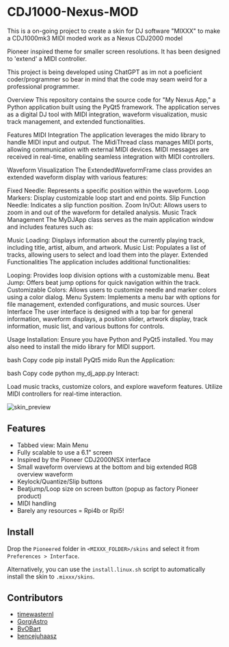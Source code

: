# CDJ1000-Nexus-MOD
This is a on-going project to create a skin for DJ software "MIXXX" to make a CDJ1000mk3 MIDI moded work as a Nexus CDJ2000 model

Pioneer inspired theme for smaller screen resolutions. It has been designed to 'extend' a MIDI controller.

This project is being developed using ChatGPT as im not a poeficient coder/programmer so bear in mind that the code may seam weird for a professional programmer.

Overview
This repository contains the source code for "My Nexus App," a Python application built using the PyQt5 framework. The application serves as a digital DJ tool with MIDI integration, waveform visualization, music track management, and extended functionalities.

Features
MIDI Integration
The application leverages the mido library to handle MIDI input and output. The MidiThread class manages MIDI ports, allowing communication with external MIDI devices. MIDI messages are received in real-time, enabling seamless integration with MIDI controllers.

Waveform Visualization
The ExtendedWaveformFrame class provides an extended waveform display with various features:

Fixed Needle: Represents a specific position within the waveform.
Loop Markers: Display customizable loop start and end points.
Slip Function Needle: Indicates a slip function position.
Zoom In/Out: Allows users to zoom in and out of the waveform for detailed analysis.
Music Track Management
The MyDJApp class serves as the main application window and includes features such as:

Music Loading: Displays information about the currently playing track, including title, artist, album, and artwork.
Music List: Populates a list of tracks, allowing users to select and load them into the player.
Extended Functionalities
The application includes additional functionalities:

Looping: Provides loop division options with a customizable menu.
Beat Jump: Offers beat jump options for quick navigation within the track.
Customizable Colors: Allows users to customize needle and marker colors using a color dialog.
Menu System: Implements a menu bar with options for file management, extended configurations, and music sources.
User Interface
The user interface is designed with a top bar for general information, waveform displays, a position slider, artwork display, track information, music list, and various buttons for controls.

Usage
Installation: Ensure you have Python and PyQt5 installed. You may also need to install the mido library for MIDI support.

bash
Copy code
pip install PyQt5 mido
Run the Application:

bash
Copy code
python my_dj_app.py
Interact:

Load music tracks, customize colors, and explore waveform features.
Utilize MIDI controllers for real-time interaction.


![skin_preview]([https://github.com/timewasternl/Pioneered/blob/master/skin_preview.png?raw=true](https://github.com/freddykat/CDJ1000-Nexus-MOD/blob/main/images.jpg))

## Features
* Tabbed view: Main Menu
* Fully scalable to use a 6.1" screen
* Inspired by the Pioneer CDJ2000NSX interface
* Small waveform overviews at the bottom and big extended RGB overview waveform
* Keylock/Quantize/Slip buttons 
* Beatjump/Loop size on screen button (popup as factory Pioneer product)
* MIDI handling
* Barely any resources = Rpi4b or Rpi5!

## Install
Drop the `Pioneered` folder in `<MIXXX_FOLDER>/skins` and select it from `Preferences > Interface`.

Alternatively, you can use the `install.linux.sh` script to automatically install the skin to `.mixxx/skins`.

## Contributors
* [timewasternl](https://github.com/timewasternl)
* [GorgiAstro](https://github.com/GorgiAstro)
* [BvOBart](https://github.com/bvobart)
* [bencejuhaasz](https://github.com/bencejuhaasz)

